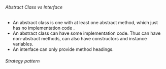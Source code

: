 ###### Abstract Class vs Interface
- An abstract class is one with at least one abstract method, which just has no implementation code .
- An abstract class can have some implementation code. Thus can have non-abstract methods, can also have constructors and instance variables.
- An interface can only provide method headings.


###### Strategy pattern


